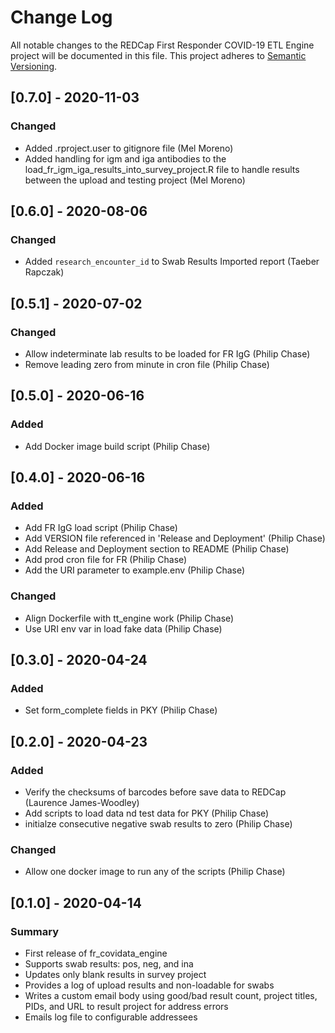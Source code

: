 # Change Log
All notable changes to the REDCap First Responder COVID-19 ETL Engine project will be documented in this file.
This project adheres to [Semantic Versioning](http://semver.org/).

## [0.7.0] - 2020-11-03
### Changed
 * Added .rproject.user to gitignore file (Mel Moreno)
 * Added handling for igm and iga antibodies to the load_fr_igm_iga_results_into_survey_project.R file to handle results between the upload and testing project (Mel Moreno)

## [0.6.0] - 2020-08-06
### Changed
 * Added `research_encounter_id` to Swab Results Imported report (Taeber Rapczak)


## [0.5.1] - 2020-07-02
### Changed
- Allow indeterminate lab results to be loaded for FR IgG (Philip Chase)
- Remove leading zero from minute in cron file (Philip Chase)


## [0.5.0] - 2020-06-16
### Added
- Add Docker image build script (Philip Chase)


## [0.4.0] - 2020-06-16
### Added
- Add FR IgG load script (Philip Chase)
- Add VERSION file referenced in 'Release and Deployment' (Philip Chase)
- Add Release and Deployment section to README (Philip Chase)
- Add prod cron file for FR (Philip Chase)
- Add the URI parameter to example.env (Philip Chase)

### Changed
- Align Dockerfile with tt_engine work (Philip Chase)
- Use URI env var in load fake data (Philip Chase)


## [0.3.0] - 2020-04-24
### Added
- Set form_complete fields in PKY (Philip Chase)


## [0.2.0] - 2020-04-23
### Added
 - Verify the checksums of barcodes before save data to REDCap (Laurence James-Woodley)
 - Add scripts to load data nd test data for PKY (Philip Chase)
 - initialze consecutive negative swab results to zero (Philip Chase)

### Changed
 - Allow one docker image to run any of the scripts (Philip Chase)


## [0.1.0] - 2020-04-14
### Summary
 - First release of fr_covidata_engine
 - Supports swab results: pos, neg, and ina
 - Updates only blank results in survey project
 - Provides a log of upload results and non-loadable for swabs
 - Writes a custom email body using good/bad result count, project titles, PIDs, and URL to result project for address errors
 - Emails log file to configurable addressees
